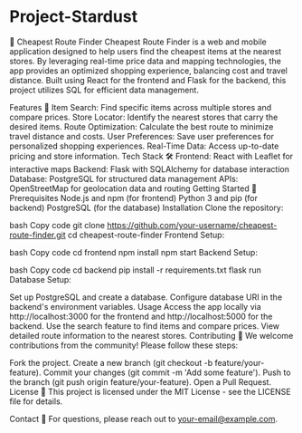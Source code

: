 # Project-Stardust
🛒 Cheapest Route Finder
Cheapest Route Finder is a web and mobile application designed to help users find the cheapest items at the nearest stores. By leveraging real-time price data and mapping technologies, the app provides an optimized shopping experience, balancing cost and travel distance. Built using React for the frontend and Flask for the backend, this project utilizes SQL for efficient data management.

Features 🚀
Item Search: Find specific items across multiple stores and compare prices.
Store Locator: Identify the nearest stores that carry the desired items.
Route Optimization: Calculate the best route to minimize travel distance and costs.
User Preferences: Save user preferences for personalized shopping experiences.
Real-Time Data: Access up-to-date pricing and store information.
Tech Stack 🛠️
Frontend: React with Leaflet for interactive maps
Backend: Flask with SQLAlchemy for database interaction
Database: PostgreSQL for structured data management
APIs: OpenStreetMap for geolocation data and routing
Getting Started 🏁
Prerequisites
Node.js and npm (for frontend)
Python 3 and pip (for backend)
PostgreSQL (for the database)
Installation
Clone the repository:

bash
Copy code
git clone https://github.com/your-username/cheapest-route-finder.git
cd cheapest-route-finder
Frontend Setup:

bash
Copy code
cd frontend
npm install
npm start
Backend Setup:

bash
Copy code
cd backend
pip install -r requirements.txt
flask run
Database Setup:

Set up PostgreSQL and create a database.
Configure database URI in the backend's environment variables.
Usage
Access the app locally via http://localhost:3000 for the frontend and http://localhost:5000 for the backend.
Use the search feature to find items and compare prices.
View detailed route information to the nearest stores.
Contributing 🤝
We welcome contributions from the community! Please follow these steps:

Fork the project.
Create a new branch (git checkout -b feature/your-feature).
Commit your changes (git commit -m 'Add some feature').
Push to the branch (git push origin feature/your-feature).
Open a Pull Request.
License 📄
This project is licensed under the MIT License - see the LICENSE file for details.

Contact 📧
For questions, please reach out to your-email@example.com.
